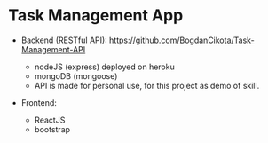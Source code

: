 <h1>Task Management App</h1>

- Backend (RESTful API): https://github.com/BogdanCikota/Task-Management-API
    - nodeJS (express)  deployed on heroku
    - mongoDB (mongoose)
    - API is made for personal use, for this project as demo of skill.

- Frontend:
    - ReactJS
    - bootstrap 
